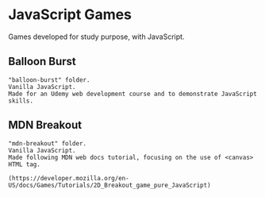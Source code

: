 # JavaScript Games
 Games developed for study purpose, with JavaScript.


## Balloon Burst
    "balloon-burst" folder.
    Vanilla JavaScript.
    Made for an Udemy web development course and to demonstrate JavaScript skills.

## MDN Breakout
    "mdn-breakout" folder.
    Vanilla JavaScript.
    Made following MDN web docs tutorial, focusing on the use of <canvas> HTML tag.
    
    (https://developer.mozilla.org/en-US/docs/Games/Tutorials/2D_Breakout_game_pure_JavaScript)
